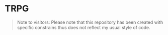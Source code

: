 # TRPG

> Note to visitors: Please note that this repository has been created with specific constrains thus does not reflect my usual style of code.
